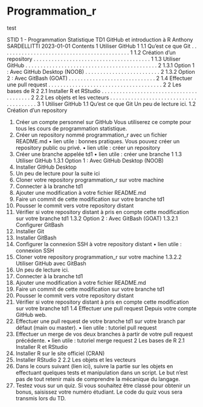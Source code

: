 # Programmation_r

test 

STID 1 - Programmation Statistique
TD1
GitHub et introduction à R
Anthony SARDELLITTI
2023-01-01
Contents
1 Utiliser GitHub 1
1.1 Qu’est ce que Git . . . . . . . . . . . . . . . . . . . . . . . . . . . . . . . . . . . . . . . . . . . 1
1.2 Création d’un repository . . . . . . . . . . . . . . . . . . . . . . . . . . . . . . . . . . . . . . . 1
1.3 Utiliser GitHub . . . . . . . . . . . . . . . . . . . . . . . . . . . . . . . . . . . . . . . . . . . . 2
1.3.1 Option 1 : Avec GitHub Desktop (NOOB) . . . . . . . . . . . . . . . . . . . . . . . . . 2
1.3.2 Option 2 : Avec GitBash (GOAT) . . . . . . . . . . . . . . . . . . . . . . . . . . . . . 2
1.4 Effectuer une pull request . . . . . . . . . . . . . . . . . . . . . . . . . . . . . . . . . . . . . . 2
2 Les bases de R 2
2.1 Installer R et RStudio . . . . . . . . . . . . . . . . . . . . . . . . . . . . . . . . . . . . . . . . 2
2.2 Les objets et les vecteurs . . . . . . . . . . . . . . . . . . . . . . . . . . . . . . . . . . . . . . . 3
1 Utiliser GitHub
1.1 Qu’est ce que Git
Un peu de lecture ici.
1.2 Création d’un repository
1. Créer un compte personnel sur GitHub Vous utiliserez ce compte pour tous les cours de programmation
statistique.
2. Créer un repository nommé programmation_r avec un fichier README.md
• lien utile : bonnes pratiques. Vous pouvez créer un repository public ou privé.
• lien utile : créer un repository
3. Créer une branche appelée td1
• lien utile : créer une branche
1
1.3 Utiliser GitHub
1.3.1 Option 1 : Avec GitHub Desktop (NOOB)
1. Installer GitHub Desktop
2. Un peu de lecture pour la suite ici
3. Cloner votre repository programmation_r sur votre machine
4. Connecter à la branche td1
5. Ajouter une modification à votre fichier README.md
6. Faire un commit de cette modification sur votre branche td1
7. Pousser le commit vers votre repository distant
8. Vérifier si votre repository distant à pris en compte cette modification sur votre branche td1
1.3.2 Option 2 : Avec GitBash (GOAT)
1.3.2.1 Configurer GitBash
1. Installer Git
2. Installer GitBash
3. Configurer la connexion SSH à votre repository distant
• lien utile : connexion SSH
4. Cloner votre repository programmation_r sur votre machine
1.3.2.2 Utiliser GitHub avec GitBash
0. Un peu de lecture ici.
1. Connecter à la branche td1
2. Ajouter une modification à votre fichier README.md
3. Faire un commit de cette modification sur votre branche td1
4. Pousser le commit vers votre repository distant
5. Vérifier si votre repository distant à pris en compte cette modification sur votre branche td1
1.4 Effectuer une pull request
Depuis votre compte GitHub web.
1. Effectuer une pull request de votre branche td1 sur votre branch par défaut (main ou master).
• lien utile : tutoriel pull request
2. Effectuer un merge de vos deux branches à partir de votre pull request précédente.
• lien utile : tutoriel merge request
2 Les bases de R
2.1 Installer R et RStudio
1. Installer R sur le site officiel (CRAN)
2. Installer RStudio
2
2.2 Les objets et les vecteurs
1. Dans le cours suivant (lien ici), suivre la partie sur les objets en effectuant quelques tests et manipulation
dans un script. Le but n’est pas de tout retenir mais de comprendre la mécanique du langage.
2. Testez vous sur un quiz. Si vous souhaitez être classé pour obtenir un bonus, saisissez votre numéro
étudiant. Le code du quiz vous sera transmis lors du TD.